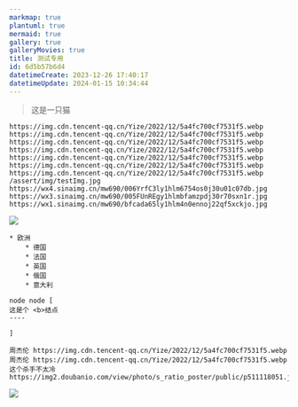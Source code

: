 ```yaml
---
markmap: true
plantuml: true
mermaid: true
gallery: true
galleryMovies: true
title: 测试专用
id: 6d5b57b6d4
datetimeCreate: 2023-12-26 17:40:17
datetimeUpdate: 2024-01-15 10:34:44
---
```

> 这是一只猫


```gallery
https://img.cdn.tencent-qq.cn/Yize/2022/12/5a4fc700cf7531f5.webp
https://img.cdn.tencent-qq.cn/Yize/2022/12/5a4fc700cf7531f5.webp
https://img.cdn.tencent-qq.cn/Yize/2022/12/5a4fc700cf7531f5.webp
https://img.cdn.tencent-qq.cn/Yize/2022/12/5a4fc700cf7531f5.webp
https://img.cdn.tencent-qq.cn/Yize/2022/12/5a4fc700cf7531f5.webp
https://img.cdn.tencent-qq.cn/Yize/2022/12/5a4fc700cf7531f5.webp
https://img.cdn.tencent-qq.cn/Yize/2022/12/5a4fc700cf7531f5.webp
/assert/img/testImg.jpg
https://wx4.sinaimg.cn/mw690/006YrfC3ly1hlm6754os0j30u01c07db.jpg
https://wx3.sinaimg.cn/mw690/005FUnREgy1hlmbfamzpdj30r70sxn1r.jpg
https://wx1.sinaimg.cn/mw690/bfcada65ly1hlm4n0ennoj22qf5xckjo.jpg
```


![](https://img.cdn.tencent-qq.cn/Yize/2022/12/5a4fc700cf7531f5.webp)

```mindmap
* 欧洲
	* 德国
	* 法国
	* 英国
	* 俄国
	* 意大利
```

```uml
node node [
这是个 <b>结点
----

]
```

```galleryMovies
周杰伦 https://img.cdn.tencent-qq.cn/Yize/2022/12/5a4fc700cf7531f5.webp
周杰伦 https://img.cdn.tencent-qq.cn/Yize/2022/12/5a4fc700cf7531f5.webp
这个杀手不太冷 https://img2.doubanio.com/view/photo/s_ratio_poster/public/p511118051.jpg
```
![](https://pic2.zhimg.com/80/v2-bd9524fab91608122dc1f44633ba080d_720w.webp)